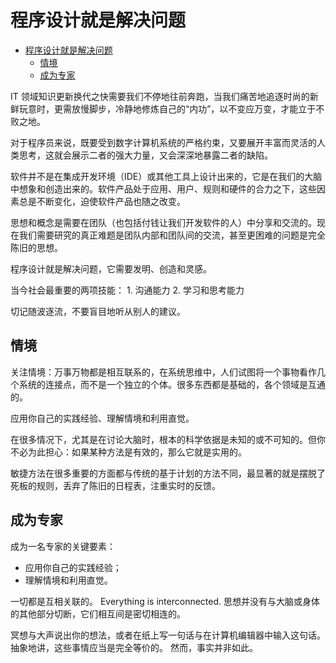 # 程序设计就是解决问题

- [程序设计就是解决问题](#程序设计就是解决问题)
  - [情境](#情境)
  - [成为专家](#成为专家)

IT 领域知识更新换代之快需要我们不停地往前奔跑，当我们痛苦地追逐时尚的新鲜玩意时，更需放慢脚步，冷静地修炼自己的“内功”，以不变应万变，才能立于不败之地。

对于程序员来说，既要受到数字计算机系统的严格约束，又要展开丰富而灵活的人类思考，这就会展示二者的强大力量，又会深深地暴露二者的缺陷。

软件并不是在集成开发环境（IDE）或其他工具上设计出来的，它是在我们的大脑中想象和创造出来的。软件产品处于应用、用户、规则和硬件的合力之下，这些因素总是不断变化，迫使软件产品也随之改变。

思想和概念是需要在团队（也包括付钱让我们开发软件的人）中分享和交流的。现在我们需要研究的真正难题是团队内部和团队间的交流，甚至更困难的问题是完全陈旧的思想。

程序设计就是解决问题，它需要发明、创造和灵感。

当今社会最重要的两项技能：
1. 沟通能力
2. 学习和思考能力

切记随波逐流，不要盲目地听从别人的建议。

## 情境

关注情境：万事万物都是相互联系的，在系统思维中，人们试图将一个事物看作几个系统的连接点，而不是一个独立的个体。很多东西都是基础的，各个领域是互通的。

应用你自己的实践经验、理解情境和利用直觉。

在很多情况下，尤其是在讨论大脑时，根本的科学依据是未知的或不可知的。但你不必为此担心：如果某种方法是有效的，那么它就是实用的。

敏捷方法在很多重要的方面都与传统的基于计划的方法不同，最显著的就是摆脱了死板的规则，丢弃了陈旧的日程表，注重实时的反馈。

## 成为专家

成为一名专家的关键要素：

- 应用你自己的实践经验；
- 理解情境和利用直觉。

一切都是互相关联的。 Everything is interconnected. 思想并没有与大脑或身体的其他部分切断，它们相互间是密切相连的。

冥想与大声说出你的想法，或者在纸上写一句话与在计算机编辑器中输入这句话。抽象地讲，这些事情应当是完全等价的。 然而，事实并非如此。
